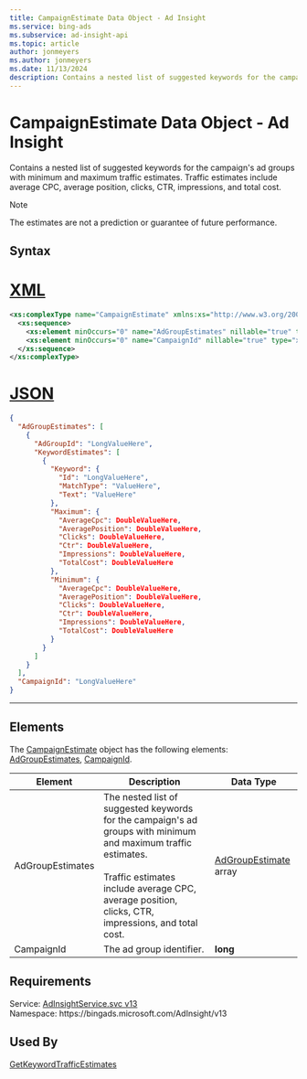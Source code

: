 ```yaml
---
title: CampaignEstimate Data Object - Ad Insight
ms.service: bing-ads
ms.subservice: ad-insight-api
ms.topic: article
author: jonmeyers
ms.author: jonmeyers
ms.date: 11/13/2024
description: Contains a nested list of suggested keywords for the campaign's ad groups with minimum and maximum traffic estimates.
---
```

# CampaignEstimate Data Object - Ad Insight
Contains a nested list of suggested keywords for the campaign's ad groups with minimum and maximum traffic estimates. Traffic estimates include average CPC, average position, clicks, CTR, impressions, and total cost.

> [!NOTE]
> The estimates are not a prediction or guarantee of future performance.

## Syntax

# [XML](#tab/xml)

```xml
<xs:complexType name="CampaignEstimate" xmlns:xs="http://www.w3.org/2001/XMLSchema">
  <xs:sequence>
    <xs:element minOccurs="0" name="AdGroupEstimates" nillable="true" type="tns:ArrayOfAdGroupEstimate" />
    <xs:element minOccurs="0" name="CampaignId" nillable="true" type="xs:long" />
  </xs:sequence>
</xs:complexType>
```

# [JSON](#tab/json)

```json
{
  "AdGroupEstimates": [
    {
      "AdGroupId": "LongValueHere",
      "KeywordEstimates": [
        {
          "Keyword": {
            "Id": "LongValueHere",
            "MatchType": "ValueHere",
            "Text": "ValueHere"
          },
          "Maximum": {
            "AverageCpc": DoubleValueHere,
            "AveragePosition": DoubleValueHere,
            "Clicks": DoubleValueHere,
            "Ctr": DoubleValueHere,
            "Impressions": DoubleValueHere,
            "TotalCost": DoubleValueHere
          },
          "Minimum": {
            "AverageCpc": DoubleValueHere,
            "AveragePosition": DoubleValueHere,
            "Clicks": DoubleValueHere,
            "Ctr": DoubleValueHere,
            "Impressions": DoubleValueHere,
            "TotalCost": DoubleValueHere
          }
        }
      ]
    }
  ],
  "CampaignId": "LongValueHere"
}
```

-----

## <a name="elements"></a>Elements

The [CampaignEstimate](campaignestimate.md) object has the following elements: [AdGroupEstimates](#adgroupestimates), [CampaignId](#campaignid).

|Element|Description|Data Type|
|-----------|---------------|-------------|
|<a name="adgroupestimates"></a>AdGroupEstimates|The nested list of suggested keywords for the campaign's ad groups with minimum and maximum traffic estimates.<br/><br/>Traffic estimates include average CPC, average position, clicks, CTR, impressions, and total cost.|[AdGroupEstimate](adgroupestimate.md) array|
|<a name="campaignid"></a>CampaignId|The ad group identifier.|**long**|

## Requirements
Service: [AdInsightService.svc v13](https://adinsight.api.bingads.microsoft.com/Api/Advertiser/AdInsight/v13/AdInsightService.svc)  
Namespace: https\://bingads.microsoft.com/AdInsight/v13  

## Used By
[GetKeywordTrafficEstimates](getkeywordtrafficestimates.md)  
